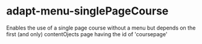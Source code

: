 adapt-menu-singlePageCourse
=====================

Enables the use of a single page course without a menu but depends on the first (and only) contentOjects page having the id of 'coursepage'

